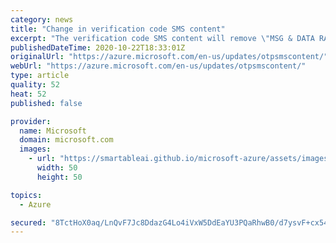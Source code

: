 ```yaml
---
category: news
title: "Change in verification code SMS content"
excerpt: "The verification code SMS content will remove \"MSG & DATA RATES MAY APPLY\" by early November."
publishedDateTime: 2020-10-22T18:33:01Z
originalUrl: "https://azure.microsoft.com/en-us/updates/otpsmscontent/"
webUrl: "https://azure.microsoft.com/en-us/updates/otpsmscontent/"
type: article
quality: 52
heat: 52
published: false

provider:
  name: Microsoft
  domain: microsoft.com
  images:
    - url: "https://smartableai.github.io/microsoft-azure/assets/images/organizations/microsoft.com-50x50.jpg"
      width: 50
      height: 50

topics:
  - Azure

secured: "8TctHoX0aq/LnQvF7Jc8DdazG4Lo4iVxW5DdEaYU3PQaRhwB0/d7ysvF+cx54EbUTFXg0eaPKHfsuMXyz8l8IhP9Z4J8CQx4m6+kQ9qZfbTWs3CdvyuTh7XOIu3K4MKAWB3+HZymjBRRK8xrd6Fgg685MKzV8MKP5nciMNUFfZtRN9R3MczbgU2tjCGodOuPagoZFBKp4Przy02IbrzHTHqXYv3Pm/UD8Yk2A69SC1kJZIfaoz0FcNJBCIGiEVdPxMGaMne8/SI2SyRGzvorS2BsVOvkD9f2RY5jZag2ac0ftdSbEVNQk0257/bFcaGXR8Z7ZgCXi99VIelYozA21b1gXNcZ5v2Av9Mm0X3/IN0=;Qp6upwihQCFM6LrJ6dHbiQ=="
---
```



